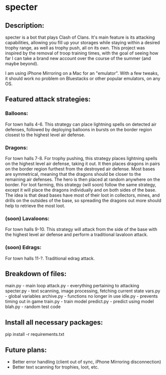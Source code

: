 # specter
## Description:
specter is a bot that plays Clash of Clans. It's main feature is its attacking capabilities, allowing you fill up your storages while staying within a desired trophy range, as well as trophy push, all on its own. This project was inspired by the removal of troop training times, with the goal of seeing how far I can take a brand new account over the course of the summer (and maybe beyond).

I am using iPhone Mirroring on a Mac for an "emulator". With a few tweaks, it should work no problem on Bluestacks or other popular emulators, on any OS.

## Featured attack strategies:
### Balloons:
For town halls 4-6. This strategy can place lightning spells on detected air defenses, followed by deploying balloons in bursts on the border region closest to the highest level air defense.

### Dragons:
For town halls 7-8. For trophy pushing, this strategy places lightning spells on the highest level air defense, taking it out. It then places dragons in pairs on the border region furthest from the destroyed air defense. Most bases are symmetrical, meaning that the dragons should be closer to the remaining air defenses. The hero is then placed at random anywhere on the border. For loot farming, this strategy (will soon) follow the same strategy, except it will place the dragons individually and on both sides of the base. The idea is that dead bases have most of their loot in collectors, mines, and drills on the outsides of the base, so spreading the dragons out more should help to retrieve the most loot.

### (soon) Lavaloons:
For town halls 9-10. This strategy will attack from the side of the base with the highest level air defense and perform a traditional lavaloon attack.

### (soon) Edrags:
For town halls 11-?. Traditional edrag attack.

## Breakdown of files:
main.py - main loop
attack.py - everything pertaining to attacking
specter.py - text scanning, image processing, fetching current state
vars.py - global variables
archive.py - functions no longer in use
idle.py - prevents timing out in game
train.py - train model
predict.py - predict using model
blah.py - random test code

## Install all necessary packages:
pip install -r requirements.txt

## Future plans:
- Better error handling (client out of sync, iPhone Mirroring disconnection)
- Better text scanning for trophies, loot, etc.

